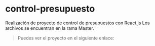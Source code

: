 # control-presupuesto
Realización de proyecto de control de presupuestos con React.js
Los archivos se encuentran en la rama Master.

> Puedes ver el proyecto en el siguiente enlace:
